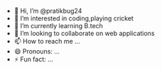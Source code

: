 - 👋 Hi, I’m @pratikbug24
- 👀 I’m interested in coding,playing cricket
- 🌱 I’m currently learning B.tech
- 💞️ I’m looking to collaborate on web applications
- 📫 How to reach me ...
- 😄 Pronouns: ...
- ⚡ Fun fact: ...

<!---
pratikbug24/pratikbug24 is a ✨ special ✨ repository because its `README.md` (this file) appears on your GitHub profile.
You can click the Preview link to take a look at your changes.
--->
